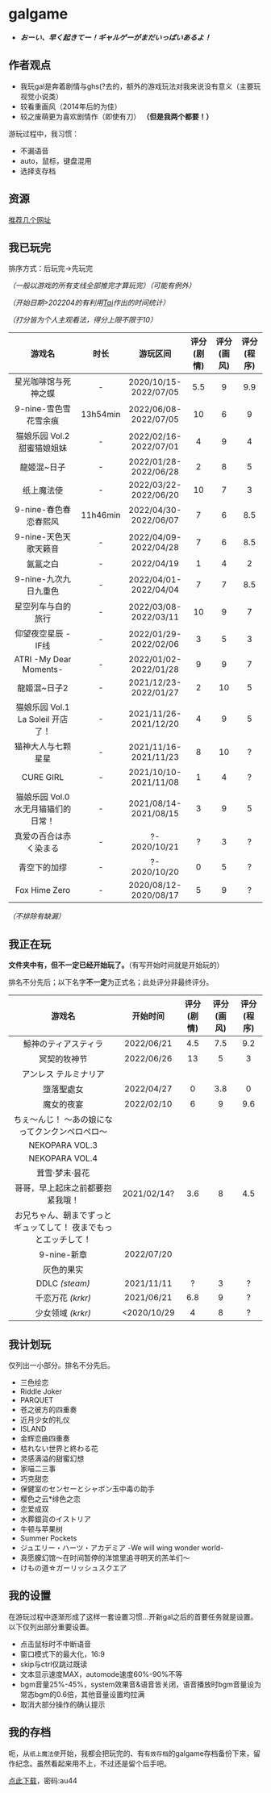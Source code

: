 # galgame
* ***おーい、早く起きてー！ギャルゲーがまだいっぱいあるよ！***
## 作者观点
* 我玩gal是奔着剧情<span class="heimu" title="你知道的太多了">与ghs(?</span>去的，额外的游戏玩法对我来说没有意义（主要玩视觉小说类）
* 较看重画风（2014年后的为佳）
* 较之废萌更为喜欢剧情作（即使有刀） **（但是我两个都要！）**

游玩过程中，我习惯：

* 不漏语音
* auto，鼠标，键盘混用
* 选择支存档

## 资源
[推荐几个网址](../farraginous/recommend_websites.md#galgame)
## 我已玩完
排序方式：后玩完→先玩完

*（一般以游戏的所有支线全部推完才算玩完）（可能有例外）*

*（开始日期>202204的有利用[Tai](../farraginous/recommend_packages.md#tai)作出的时间统计）*

*（打分皆为个人主观看法，得分上限不限于10）*

|游戏名|时长|游玩区间|评分(剧情)|评分(画风)|评分(程序)|
| :----: | :----: | :----: | :----: | :----: | :----: |
|星光咖啡馆与死神之蝶|-|2020/10/15-<br/>2022/07/05|5.5|9|9.9|
|9-nine-雪色雪花雪余痕|13h54min|2022/06/08-<br/>2022/07/05|10|6|9|
|猫娘乐园 Vol.2 甜蜜猫娘姐妹|-|2022/02/16-<br/>2022/07/01|4|9|4|
|龍姬混~日子|-|2022/01/28-<br/>2022/06/28|2|8|5|
|纸上魔法使|-|2022/03/22-<br/>2022/06/20|10|7|3|
|9-nine-春色春恋春熙风|11h46min|2022/04/30-<br/>2022/06/07|7|6|8.5|
|9-nine-天色天歌天籁音|-|2022/04/09-<br/>2022/04/28|7|6|8.5|
|氤氲之白|-|2022/04/19|1|4|2|
|9-nine-九次九日九重色|-|2022/04/01-<br/>2022/04/04|7|7|8.5|
|星空列车与白的旅行|-|2022/03/08-<br/>2022/03/11|10|9|7|
|仰望夜空星辰 - IF线|-|2022/01/29-<br/>2022/02/06|3|5|3|
|ATRI -My Dear Moments-|-|2022/01/02-<br/>2022/01/28|9|9|7|
|龍姬混~日子2|-|2021/12/23-<br/>2022/01/27|2|10|5|
|猫娘乐园 Vol.1 La Soleil 开店了！|-|2021/11/26-<br/>2021/12/20|4|9|5|
|猫神大人与七颗星星|-|2021/11/16-<br/>2021/11/23|8|10|?|
|CURE GIRL|-|2021/10/10-<br/>2021/11/08|1|4|?|
|猫娘乐园 Vol.0 水无月猫猫们的日常！|-|2021/08/14-<br/>2021/08/15|3|9|5|
|真爱の百合は赤く染まる|-|?-<br/>2020/10/21|?|3|?|
|青空下的加缪|-|?-<br/>2020/10/20|0|5|?|
|Fox Hime Zero|-|2020/08/12-<br/>2020/08/17|5|9|?|

*（不排除有缺漏）*

## 我正在玩
**文件夹中有，但不一定已经开始玩了。**（有写开始时间就是开始玩的）

排名不分先后；以下名字**不一定**为正式名；此处评分非最终评分。

|游戏名|开始时间|评分(剧情)|评分(画风)|评分(程序)|
| :----: | :----: | :----: | :----: | :----: |
|鯨神のティアスティラ |2022/06/21|4.5|7.5|9.2|
|冥契的牧神节|2022/06/26|13|5|3|
|アンレス テルミナリア|
|墮落聖處女|2022/04/27|0|3.8|0|
|魔女的夜宴|2022/02/10|6|9|9.6|
|ちぇ～んじ！ ～あの娘になってクンクンペロペロ～
|NEKOPARA VOL.3
|NEKOPARA VOL.4
|茸雪·梦末·昙花
|哥哥，早上起床之前都要抱紧我哦！|2021/02/14?|3.6|8|4.5|
|お兄ちゃん、朝までずっとギュッてして！ 夜までもっとエッチして！
|9-nine-新章|2022/07/20|
|灰色的果实
|DDLC *(steam)*|2021/11/11|?|3|?|
|千恋万花 *(krkr)*|2021/06/21|6.8|9|?|
|少女领域 *(krkr)*|<2020/10/29|4|8|?|

## 我计划玩
仅列出一小部分。排名不分先后。

* 三色绘恋
* Riddle Joker
* PARQUET
* 苍之彼方的四重奏
* 近月少女的礼仪
* ISLAND
* 金辉恋曲四重奏
* 枯れない世界と終わる花
* 灵感满溢的甜蜜幻想
* 家喵二三事
* 巧克甜恋
* 保健室のセンセーとシャボン玉中毒の助手
* 樱色之云*绯色之恋
* 恋爱成双
* 水葬銀貨のイストリア
* 牛顿与苹果树
* Summer Pockets
* ジュエリー・ハーツ・アカデミア -We will wing wonder world-
* 真愿朦幻馆〜在时间暂停的洋馆里追寻明天的羔羊们〜
* けもの道☆ガーリッシュスクエア

## 我的设置
在游玩过程中逐渐形成了这样一套设置习惯...开新gal之后的首要任务就是设置。以下仅列出部分重要设置。

* 点击鼠标时不中断语音
* 窗口模式下的最大化，16:9
* skip与ctrl仅跳过既读
* 文本显示速度MAX，automode速度60%-90%不等
* bgm音量25%-45%，system效果音&语音皆关闭，语音播放时bgm音量设为常态bgm的0.6倍，其他音量设置均拉满
* 取消大部分操作的确认提示

## 我的存档
呃，从`纸上魔法使`开始，我都会把玩完的、有`有效存档`的galgame存档备份下来，留作纪念。虽然看起来用不上，不过还是留个后手吧。

[点此下载](https://wwp.lanzout.com/b00va39gf)，密码:au44